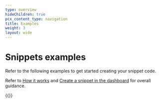 ```yaml
---
type: overview
hideChildren: true
pcx_content_type: navigation
title: Examples
weight: 3
layout: wide
---
```


# Snippets examples

Refer to the following examples to get started creating your snippet code.

Refer to [How it works](/rules/snippets/how-it-works/) and [Create a snippet in the dashboard](/rules/snippets/create-dashboard/) for overall guidance.

{{<list-examples filters="goal,operation" directory="/rules/snippets/examples/">}}
